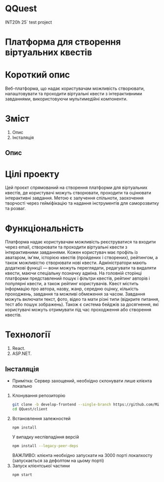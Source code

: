 # QQuest
INT20h 25` test project

# Платформа для створення віртуальних квестів

# Короткий опис 
Веб-платформа, що надає користувачам можливість створювати, налаштовувати та проходити віртуальні квести з інтерактивними завданнями, використовуючи мультимедійні компоненти.

# Зміст
1. Опис
2. Інсталяція

## Опис

# Цілі проекту
Цей проєкт спрямований на створення платформи для віртуальних квестів, де користувачі можуть створювати, проходити та оцінювати інтерактивні завдання. Метою є залучення спільноти, заохочення творчості через гейміфікацію та надання інструментів для саморозвитку та розваг. 

# Функціональність 
Платформа надає користувачам можливість реєструватися та входити через email, створювати та проходити віртуальні квести з інтерактивними завданнями. Кожен користувач має профіль із аватаром, ім'ям, історією квестів (пройдених і створених), рейтингом, а також можливістю створювати нові квести. Адміністратори мають додаткові функції — вони можуть переглядати, редагувати та видаляти квести, маючи спеціальну позначку адміна. На головній сторінці платформи представлений пошук і фільтри квестів, рейтинг авторів і популярні квести, а також рейтинг користувачів. Квест містить інформацію про автора, назву, жанр, середню оцінку, кількість проходжень, завдання та можливі обмеження за часом. Завдання можуть включати текст, фото, відео та мати різні типи (відкрите питання, тест або пошук зображень). Також є система бейджів за досягнення, які користувачі можуть отримувати під час проходження або створення квестів.

# Технології
1. React.
2. ASP.NET.

## Інсталяція
* Примітка: Сервер захощений, необхідно склонувати лише клієнта локально

1. Клонування репозиторію
   ```bash
   git clone -b develop-frontend --single-branch https://github.com/MilaGttP/QQuest.git
   cd QQuest/client
2. Встановлення залежностей
   ```bash
   npm install
   ```
   У випадку неспівпадіння версій
    ```bash
   npm install --legacy-peer-deps
    ```
   ВАЖЛИВО: клієнта необхідно запускати на 3000 порті локалхосту (запускається за дефолтом на цьому порті)
3. Запуск клієнтської частини
   ```bash
   npm start

